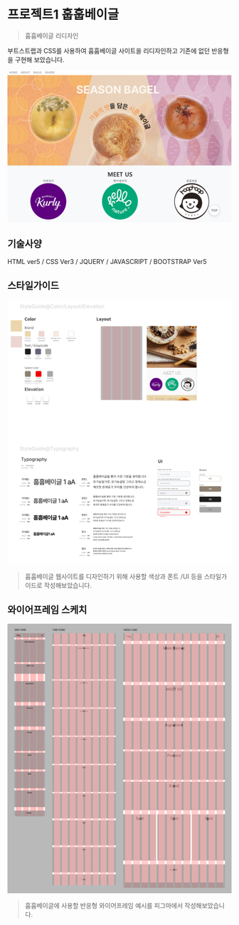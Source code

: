 # 프로젝트1 훕훕베이글
<!-- 샵으로 시작하면 타이틀 6개쓰면 h6 -->

> 훕훕베이글 리디자인


부트스트랩과 CSS를 사용하여 훕훕베이글 사이트을 리디자인하고 기존에 없던 반응형을 구현해 보았습니다.

![](./img/project1_thumbnail.png)


## 기술사양

HTML ver5 / CSS Ver3 / JQUERY / JAVASCRIPT / BOOTSTRAP Ver5 

## 스타일가이드
![](./img/hoop_styleguide.png)

> 훕훕베이글 웹사이트를 디자인하기 위해 사용할 색상과 폰트 /UI 등을 스타일가이드로 작성해보았습니다.

## 와이어프레임 스케치
![](./img/hoop_wireframe.png)

>훕훕베이글에 사용할 반응형 와이어프레임 예시를 피그마에서 작성해보았습니다.
